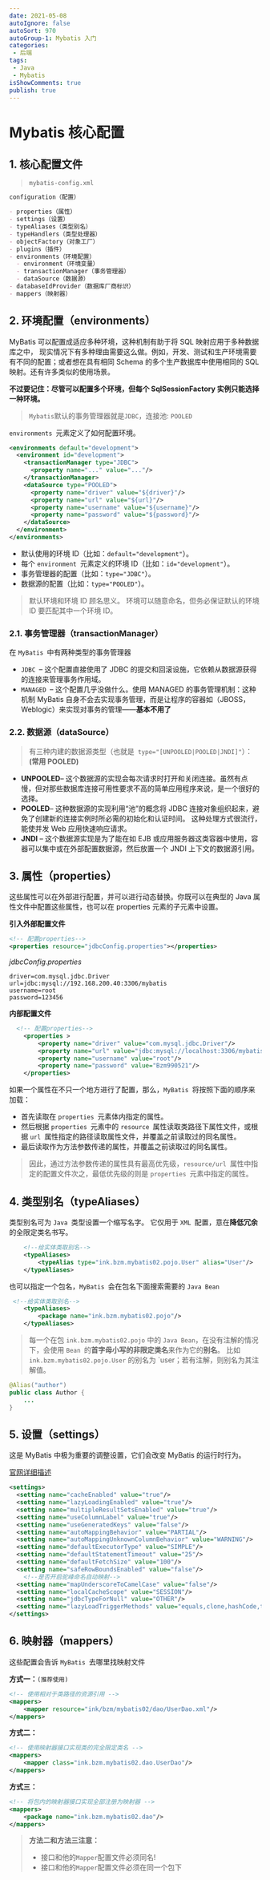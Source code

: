 ```yaml
---
date: 2021-05-08
autoIgnore: false
autoSort: 970
autoGroup-1: Mybatis 入门
categories:
 - 后端
tags:
 - Java
 - Mybatis
isShowComments: true
publish: true
---
```


#  Mybatis 核心配置

## 1. 核心配置文件

> `mybatis-config.xml`

```markdown
configuration（配置）

- properties（属性）
- settings（设置）
- typeAliases（类型别名）
- typeHandlers（类型处理器）
- objectFactory（对象工厂）
- plugins（插件）
- environments（环境配置）
  - environment（环境变量）
  - transactionManager（事务管理器）
  - dataSource（数据源）
- databaseIdProvider（数据库厂商标识）
- mappers（映射器）
```

## 2. 环境配置（environments）

MyBatis 可以配置成适应多种环境，这种机制有助于将 SQL 映射应用于多种数据库之中， 现实情况下有多种理由需要这么做。例如，开发、测试和生产环境需要有不同的配置；或者想在具有相同 Schema 的多个生产数据库中使用相同的 SQL 映射。还有许多类似的使用场景。

**不过要记住：尽管可以配置多个环境，但每个 SqlSessionFactory 实例只能选择一种环境。**

> `Mybatis`默认的事务管理器就是`JDBC`，连接池: `POOLED `

`environments `元素定义了如何配置环境。

```xml
<environments default="development">
  <environment id="development">
    <transactionManager type="JDBC">
      <property name="..." value="..."/>
    </transactionManager>
    <dataSource type="POOLED">
      <property name="driver" value="${driver}"/>
      <property name="url" value="${url}"/>
      <property name="username" value="${username}"/>
      <property name="password" value="${password}"/>
    </dataSource>
  </environment>
</environments>
```

- 默认使用的环境 ID（比如：`default="development"`）。
- 每个 `environment `元素定义的环境 ID（比如：`id="development"`）。
- 事务管理器的配置（比如：`type="JDBC"`）。
- 数据源的配置（比如：`type="POOLED"`）。

> 默认环境和环境 ID 顾名思义。 环境可以随意命名，但务必保证默认的环境 ID 要匹配其中一个环境 ID。

### 2.1. 事务管理器（transactionManager）

在 `MyBatis `中有两种类型的事务管理器

- `JDBC `– 这个配置直接使用了 JDBC 的提交和回滚设施，它依赖从数据源获得的连接来管理事务作用域。
- `MANAGED `– 这个配置几乎没做什么。使用 MANAGED 的事务管理机制：这种机制 MyBatis 自身不会去实现事务管理，而是让程序的容器如（JBOSS，Weblogic）来实现对事务的管理——**基本不用了**

### 2.2. 数据源（dataSource）

> 有三种内建的数据源类型（也就是` type="[UNPOOLED|POOLED|JNDI]"`）：**(常用 POOLED)**

- **UNPOOLED**– 这个数据源的实现会每次请求时打开和关闭连接。虽然有点慢，但对那些数据库连接可用性要求不高的简单应用程序来说，是一个很好的选择。
- **POOLED**– 这种数据源的实现利用“池”的概念将 JDBC 连接对象组织起来，避免了创建新的连接实例时所必需的初始化和认证时间。 这种处理方式很流行，能使并发 Web 应用快速响应请求。
- **JNDI** – 这个数据源实现是为了能在如 EJB 或应用服务器这类容器中使用，容器可以集中或在外部配置数据源，然后放置一个 JNDI 上下文的数据源引用。

## 3. 属性（properties）

这些属性可以在外部进行配置，并可以进行动态替换。你既可以在典型的 Java 属性文件中配置这些属性，也可以在 properties 元素的子元素中设置。

**引入外部配置文件**

```xml
<!-- 配置properties-->
<properties resource="jdbcConfig.properties"></properties>
```

_jdbcConfig.properties_

```properties
driver=com.mysql.jdbc.Driver
url=jdbc:mysql://192.168.200.40:3306/mybatis
username=root
password=123456
```

**内部配置文件**

```xml
  <!-- 配置properties-->
    <properties >
        <property name="driver" value="com.mysql.jdbc.Driver"/>
        <property name="url" value="jdbc:mysql://localhost:3306/mybatis"/>
        <property name="username" value="root"/>
        <property name="password" value="Bzm990521"/>
    </properties>
```

如果一个属性在不只一个地方进行了配置，那么，`MyBatis `将按照下面的顺序来加载：

- 首先读取在 `properties `元素体内指定的属性。
- 然后根据 `properties `元素中的 `resource `属性读取类路径下属性文件，或根据 `url `属性指定的路径读取属性文件，并覆盖之前读取过的同名属性。
- 最后读取作为方法参数传递的属性，并覆盖之前读取过的同名属性。

> 因此，通过方法参数传递的属性具有最高优先级，`resource/url `属性中指定的配置文件次之，最低优先级的则是 `properties `元素中指定的属性。

## 4. 类型别名（typeAliases）

类型别名可为 `Java `类型设置一个缩写名字。 它仅用于 `XML `配置，意在**降低冗余**的全限定类名书写。

```xml
    <!--给实体类取别名-->
    <typeAliases>
        <typeAlias type="ink.bzm.mybatis02.pojo.User" alias="User"/>
    </typeAliases>
```

也可以指定一个包名，`MyBatis `会在包名下面搜索需要的 `Java Bean`

```xml
 <!--给实体类取别名-->
    <typeAliases>
        <package name="ink.bzm.mybatis02.pojo"/>
    </typeAliases>
```

> 每一个在包 `ink.bzm.mybatis02.pojo` 中的 `Java Bean`，在没有注解的情况下，会使用 `Bean `的**首字母小写的非限定类名**来作为它的**别名**。 比如 `ink.bzm.mybatis02.pojo.User` 的别名为 `user；若有注解，则别名为其注解值。

```java
@Alias("author")
public class Author {
    ...
}
```

## 5. 设置（settings）

这是 MyBatis 中极为重要的调整设置，它们会改变 MyBatis 的运行时行为。

[官网详细描述](https://mybatis.org/mybatis-3/zh/configuration.html#settings)

```xml
<settings>
  <setting name="cacheEnabled" value="true"/>
  <setting name="lazyLoadingEnabled" value="true"/>
  <setting name="multipleResultSetsEnabled" value="true"/>
  <setting name="useColumnLabel" value="true"/>
  <setting name="useGeneratedKeys" value="false"/>
  <setting name="autoMappingBehavior" value="PARTIAL"/>
  <setting name="autoMappingUnknownColumnBehavior" value="WARNING"/>
  <setting name="defaultExecutorType" value="SIMPLE"/>
  <setting name="defaultStatementTimeout" value="25"/>
  <setting name="defaultFetchSize" value="100"/>
  <setting name="safeRowBoundsEnabled" value="false"/>
    <!--是否开启驼峰命名自动映射-->
  <setting name="mapUnderscoreToCamelCase" value="false"/>
  <setting name="localCacheScope" value="SESSION"/>
  <setting name="jdbcTypeForNull" value="OTHER"/>
  <setting name="lazyLoadTriggerMethods" value="equals,clone,hashCode,toString"/>
</settings>
```

## 6. 映射器（mappers）

这些配置会告诉 `MyBatis `去哪里找映射文件

**方式一：**`(推荐使用)`

```xml
<!-- 使用相对于类路径的资源引用 -->
<mappers>
    <mapper resource="ink/bzm/mybatis02/dao/UserDao.xml"/>
</mappers>
```

**方式二：**

```xml
<!-- 使用映射器接口实现类的完全限定类名 -->
<mappers>
    <mapper class="ink.bzm.mybatis02.dao.UserDao"/>
</mappers>
```

**方式三：**

```xml
<!-- 将包内的映射器接口实现全部注册为映射器 -->
<mappers>
    <package name="ink.bzm.mybatis02.dao"/>
</mappers>
```

> **方法二和方法三注意：**
>
> - 接口和他的`Mapper`配置文件必须同名!
> - 接口和他的`Mapper`配置文件必须在同一个包下


